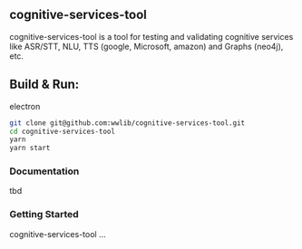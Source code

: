 ## cognitive-services-tool


cognitive-services-tool is a tool for testing and validating cognitive services like ASR/STT, NLU, TTS (google, Microsoft, amazon) and Graphs (neo4j), etc.  


## Build & Run:
electron
```bash
git clone git@github.com:wwlib/cognitive-services-tool.git
cd cognitive-services-tool
yarn
yarn start
```

### Documentation

tbd

### Getting Started
cognitive-services-tool ...
